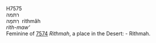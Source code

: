 <body>
  <p>H7575<br>  רתמה  <br> רִתמָה  ‎  rithmâh  <br><i>rith-maw‘ </i><br>Feminine of <a href="h7574.htm">7574</a>  <i>Rithmah</i>, a place in the Desert: - Rithmah.<br></p>
 </body>